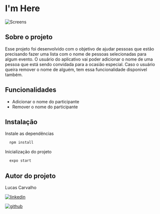 # I'm Here

![Screens](https://user-images.githubusercontent.com/104842709/224878655-02e9559a-f9c8-4209-8a85-b0408f087eab.png)

## Sobre o projeto

Esse projeto foi desenvolvido com o objetivo de ajudar pessoas que estão precisando fazer uma lista com o nome de pessoas selecionadas para algum evento. O usuário do aplicativo vai poder adicionar o nome de uma pessoa que está sendo convidada para a ocasião especial. Caso o usuário queira remover o nome de alguém, tem essa funcionalidade disponivel também.


## Funcionalidades

- Adicionar o nome do participante
- Remover o nome do participante



## Instalação

Instale as dependências

```bash
  npm install
```

Inicialização do projeto

```bash
  expo start
```
    


## Autor do projeto

Lucas Carvalho

[![linkedin](https://img.shields.io/badge/linkedin-0A66C2?style=for-the-badge&logo=linkedin&logoColor=white)](https://www.linkedin.com/in/lucasdmmc)

[![github](https://img.shields.io/badge/github-black?style=for-the-badge&logo=github&logoColor=white)](https://github.com/lucasdmmc)
